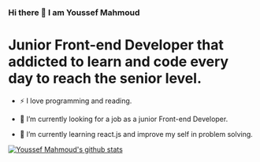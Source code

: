 ### Hi there 👋 I am Youssef Mahmoud
# Junior Front-end Developer that addicted to learn and code every day to reach the senior level.

- :zap: I love programming and reading.

- 🔭 I’m currently looking for a job as a junior Front-end Developer.

- 🌱 I’m currently learning react.js and improve my self in problem solving.


[![Youssef Mahmoud's github stats](https://github-readme-stats.vercel.app/api?username=yousefjoe1&count_private=true&show_icons=true&theme=radical&hide_rank=false)](https://github.com/yousefjoe1/github-readme-stats)

<!--
**yousefjoe1/yousefjoe1** is a ✨ _special_ ✨ repository because its `README.md` (this file) appears on your GitHub profile.

Here are some ideas to get you started:

- 🔭 I’m currently working on ...
- 🌱 I’m currently learning ...
- 👯 I’m looking to collaborate on ...
- 🤔 I’m looking for help with ...
- 💬 Ask me about ...
- 📫 How to reach me: ...
- 😄 Pronouns: ...
- ⚡ Fun fact: ...
-->
